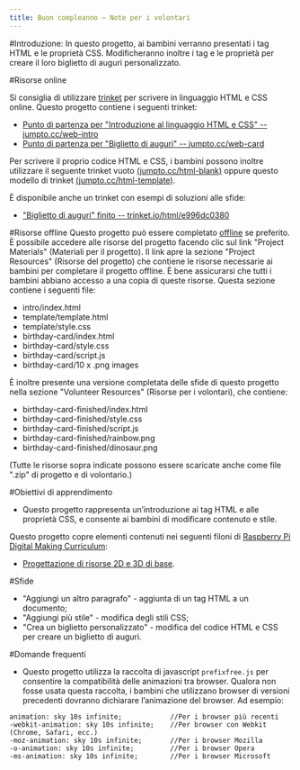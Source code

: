 ```yaml
---
title: Buon compleanno – Note per i volontari
---
```


#Introduzione:
In questo progetto, ai bambini verranno presentati i tag HTML e le proprietà CSS. Modificheranno inoltre i tag e le proprietà per creare il loro biglietto di auguri personalizzato.

#Risorse online

Si consiglia di utilizzare [trinket](https://trinket.io/) per scrivere in linguaggio HTML e CSS online. Questo progetto contiene i seguenti trinket:

+ [Punto di partenza per "Introduzione al linguaggio HTML e CSS" -- jumpto.cc/web-intro](http://jumpto.cc/web-intro)
+ [Punto di partenza per "Biglietto di auguri" -- jumpto.cc/web-card](http://jumpto.cc/web-card)

Per scrivere il proprio codice HTML e CSS, i bambini possono inoltre utilizzare il seguente trinket vuoto [(jumpto.cc/html-blank)](http://jumpto.cc/html-blank) oppure questo modello di trinket [(jumpto.cc/html-template)](http://jumpto.cc/html-template).

È disponibile anche un trinket con esempi di soluzioni alle sfide:

+ ["Biglietto di auguri" finito -- trinket.io/html/e996dc0380](https://trinket.io/html/e996dc0380)

#Risorse offline
Questo progetto può essere completato [offline](https://www.codeclubprojects.org/en-GB/resources/webdev-working-offline/) se preferito. È possibile accedere alle risorse del progetto facendo clic sul link "Project Materials" (Materiali per il progetto). Il link apre la sezione "Project Resources" (Risorse del progetto) che contiene le risorse necessarie ai bambini per completare il progetto offline. È bene assicurarsi che tutti i bambini abbiano accesso a una copia di queste risorse. Questa sezione contiene i seguenti file:

+ intro/index.html
+ template/template.html
+ template/style.css
+ birthday-card/index.html
+ birthday-card/style.css
+ birthday-card/script.js
+ birthday-card/10 x .png images

È inoltre presente una versione completata delle sfide di questo progetto nella sezione "Volunteer Resources" (Risorse per i volontari), che contiene:

+ birthday-card-finished/index.html
+ birthday-card-finished/style.css
+ birthday-card-finished/script.js
+ birthday-card-finished/rainbow.png
+ birthday-card-finished/dinosaur.png

(Tutte le risorse sopra indicate possono essere scaricate anche come file ".zip" di progetto e di volontario.)

#Obiettivi di apprendimento
+ Questo progetto rappresenta un’introduzione ai tag HTML e alle proprietà CSS, e consente ai bambini di modificare contenuto e stile.

Questo progetto copre elementi contenuti nei seguenti filoni di [Raspberry Pi Digital Making Curriculum](http://rpf.io/curriculum):

+ [Progettazione di risorse 2D e 3D di base](https://www.raspberrypi.org/curriculum/design/creator).

#Sfide
+ "Aggiungi un altro paragrafo" - aggiunta di un tag HTML a un documento;
+ "Aggiungi più stile" - modifica degli stili CSS;
+ "Crea un biglietto personalizzato" - modifica del codice HTML e CSS per creare un biglietto di auguri.

#Domande frequenti

+ Questo progetto utilizza la raccolta di javascript `prefixfree.js` per consentire la compatibilità delle animazioni tra browser. Qualora non fosse usata questa raccolta, i bambini che utilizzano browser di versioni precedenti dovranno dichiarare l’animazione del browser. Ad esempio:

```
animation: sky 10s infinite; 		  	//Per i browser più recenti
-webkit-animation: sky 10s infinite;  	//Per browser con Webkit (Chrome, Safari, ecc.)
-moz-animation: sky 10s infinite;     	//Per i browser Mozilla
-o-animation: sky 10s infinite;       	//Per i browser Opera
-ms-animation: sky 10s infinite;		//Per i browser Microsoft 
```
